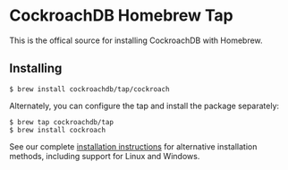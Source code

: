 # CockroachDB Homebrew Tap

This is the offical source for installing CockroachDB with Homebrew.

## Installing

```shell
$ brew install cockroachdb/tap/cockroach
```

Alternately, you can configure the tap and install the package separately:

``` shell
$ brew tap cockroachdb/tap
$ brew install cockroach
```

See our complete [installation instructions] for alternative installation
methods, including support for Linux and Windows.

[CockroachDB]: https://cockroachlabs.com
[Homebrew]: https://brew.sh
[installation instructions]: https://www.cockroachlabs.com/docs/install-cockroachdb.html
